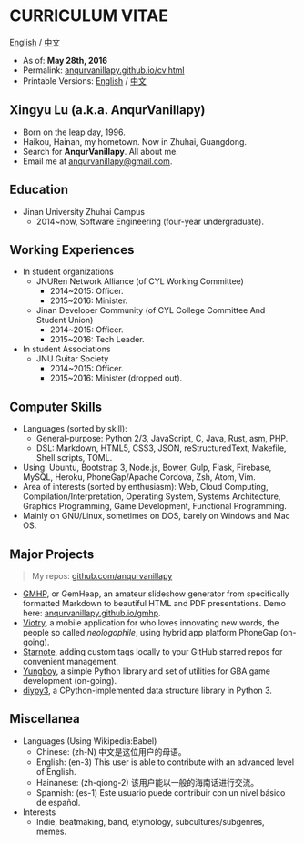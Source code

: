 # CURRICULUM VITAE

[English](cv.html) / [中文](cv-zh_cn.html)

- As of: **May 28th, 2016**
- Permalink: [anqurvanillapy.github.io/cv.html](https://anqurvanillapy.github.io/cv.html)
- Printable Versions: [English](printable/cv.html) / [中文](printable/cv-zh_cn.html)

## Xingyu Lu (a.k.a. AnqurVanillapy)

- Born on the leap day, 1996.
- Haikou, Hainan, my hometown. Now in Zhuhai, Guangdong.
- Search for **AnqurVanillapy**. All about me.
- Email me at [anqurvanillapy@gmail.com](mailto:anqurvanillapy@gmail.com).

## Education

- Jinan University Zhuhai Campus
    + 2014~now, Software Engineering (four-year undergraduate).

## Working Experiences

- In student organizations
    + JNURen Network Alliance (of CYL Working Committee)
        + 2014~2015: Officer.
        + 2015~2016: Minister.
    + Jinan Developer Community (of CYL College Committee And Student Union)
        + 2014~2015: Officer.
        + 2015~2016: Tech Leader.
- In student Associations
    + JNU Guitar Society
        + 2014~2015: Officer.
        + 2015~2016: Minister (dropped out).

## Computer Skills

- Languages (sorted by skill):
    + General-purpose: Python 2/3, JavaScript, C, Java, Rust, asm, PHP.
    + DSL: Markdown, HTML5, CSS3, JSON, reStructuredText, Makefile, Shell
    scripts, TOML.
- Using: Ubuntu, Bootstrap 3, Node.js, Bower, Gulp, Flask, Firebase, MySQL,
Heroku, PhoneGap/Apache Cordova, Zsh, Atom, Vim.
- Area of interests (sorted by enthusiasm): Web, Cloud Computing,
Compilation/Interpretation, Operating System, Systems Architecture, Graphics
Programming, Game Development, Functional Programming.
- Mainly on GNU/Linux, sometimes on DOS, barely on Windows and Mac OS.

## Major Projects

> My repos: [github.com/anqurvanillapy](https://github.com/anqurvanillapy?tab=repositories)

- [GMHP](https://github.com/anqurvanillapy/gmhp), or GemHeap, an amateur
slideshow generator from specifically formatted Markdown to beautiful HTML and
PDF presentations. Demo here: [anqurvanillapy.github.io/gmhp](https://anqurvanillapy.github.io/gmhp).
- [Viotry](https://github.com/anqurvanillapy/viotry), a mobile application for
who loves innovating new words, the people so called *neologophile*, using
hybrid app platform PhoneGap (on-going).
- [Starnote](https://github.com/anqurvanillapy/starnote), adding custom tags
locally to your GitHub starred repos for convenient management.
- [Yungboy](https://github.com/anqurvanillapy/yungboy), a simple Python library
and set of utilities for GBA game development (on-going).
- [diypy3](https://github.com/anqurvanillapy/diypy3), a CPython-implemented data
structure library in Python 3.

## Miscellanea

- Languages (Using Wikipedia:Babel)
    + Chinese: (zh-N) 中文是这位用户的母语。
    + English: (en-3) This user is able to contribute with an advanced level of
    English.
    + Hainanese: (zh-qiong-2) 该用户能以一般的海南话进行交流。
    + Spannish: (es-1) Este usuario puede contribuir con un nivel básico de
    español.
- Interests
    + Indie, beatmaking, band, etymology, subcultures/subgenres, memes.
